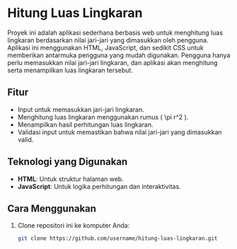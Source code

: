# Hitung Luas Lingkaran

Proyek ini adalah aplikasi sederhana berbasis web untuk menghitung luas lingkaran berdasarkan nilai jari-jari yang dimasukkan oleh pengguna. Aplikasi ini menggunakan HTML, JavaScript, dan sedikit CSS untuk memberikan antarmuka pengguna yang mudah digunakan. Pengguna hanya perlu memasukkan nilai jari-jari lingkaran, dan aplikasi akan menghitung serta menampilkan luas lingkaran tersebut.

## Fitur

- Input untuk memasukkan jari-jari lingkaran.
- Menghitung luas lingkaran menggunakan rumus \( \pi r^2 \).
- Menampilkan hasil perhitungan luas lingkaran.
- Validasi input untuk memastikan bahwa nilai jari-jari yang dimasukkan valid.

## Teknologi yang Digunakan

- **HTML**: Untuk struktur halaman web.
- **JavaScript**: Untuk logika perhitungan dan interaktivitas.

## Cara Menggunakan

1. Clone repositori ini ke komputer Anda:
   ```bash
   git clone https://github.com/username/hitung-luas-lingkaran.git
